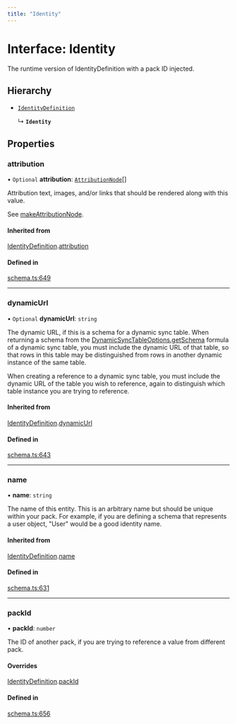```yaml
---
title: "Identity"
---
```

# Interface: Identity

The runtime version of IdentityDefinition with a pack ID injected.

## Hierarchy

- [`IdentityDefinition`](IdentityDefinition.md)

  ↳ **`Identity`**

## Properties

### attribution

• `Optional` **attribution**: [`AttributionNode`](../types/AttributionNode.md)[]

Attribution text, images, and/or links that should be rendered along with this value.

See [makeAttributionNode](../functions/makeAttributionNode.md).

#### Inherited from

[IdentityDefinition](IdentityDefinition.md).[attribution](IdentityDefinition.md#attribution)

#### Defined in

[schema.ts:649](https://github.com/coda/packs-sdk/blob/main/schema.ts#L649)

___

### dynamicUrl

• `Optional` **dynamicUrl**: `string`

The dynamic URL, if this is a schema for a dynamic sync table. When returning a schema from the
[DynamicSyncTableOptions.getSchema](DynamicSyncTableOptions.md#getschema) formula of a dynamic sync table, you must include
the dynamic URL of that table, so that rows
in this table may be distinguished from rows in another dynamic instance of the same table.

When creating a reference to a dynamic sync table, you must include the dynamic URL of the table
you wish to reference, again to distinguish which table instance you are trying to reference.

#### Inherited from

[IdentityDefinition](IdentityDefinition.md).[dynamicUrl](IdentityDefinition.md#dynamicurl)

#### Defined in

[schema.ts:643](https://github.com/coda/packs-sdk/blob/main/schema.ts#L643)

___

### name

• **name**: `string`

The name of this entity. This is an arbitrary name but should be unique within your pack.
For example, if you are defining a schema that represents a user object, "User" would be a good identity name.

#### Inherited from

[IdentityDefinition](IdentityDefinition.md).[name](IdentityDefinition.md#name)

#### Defined in

[schema.ts:631](https://github.com/coda/packs-sdk/blob/main/schema.ts#L631)

___

### packId

• **packId**: `number`

The ID of another pack, if you are trying to reference a value from different pack.

#### Overrides

[IdentityDefinition](IdentityDefinition.md).[packId](IdentityDefinition.md#packid)

#### Defined in

[schema.ts:656](https://github.com/coda/packs-sdk/blob/main/schema.ts#L656)

